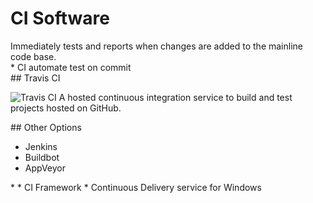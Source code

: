 # CI Software

<section>
Immediately tests and reports when changes are added to the mainline code base.
<aside class="notes">
* CI automate test on commit
</aside>
</section>
<!-- -->

<section>
## Travis CI

![Travis CI](https://cdn.travis-ci.com/images/logos/TravisCI-Mascot-1-61693e8ade8a553878c2307f0c08749d.svg)
 A hosted continuous integration service to build and test projects hosted on GitHub.
<aside class="notes">
</aside>
</section>
<!-- -->

<section>
## Other Options

* Jenkins
* Buildbot
* AppVeyor

<aside class="notes">
*
* CI Framework
* Continuous Delivery service for Windows
</aside>
</section>
<!-- -->

<!--
* [Buildbot](http://buildbot.net/)y2y
* [AppVeyor](https://www.appveyor.com/)
-->
